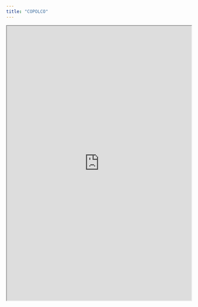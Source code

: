 ```yaml
---
title: "COPOLCO"
---
```



<iframe height="750" width="100%" src="https://ewelton.github.io/ktest/wiki.html#COPOLCO"></iframe>
